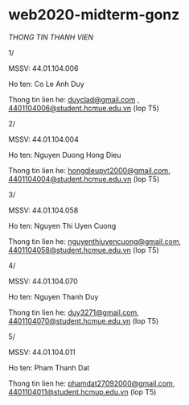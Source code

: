 # web2020-midterm-gonz
*THONG TIN THANH VIEN*

1/ 

MSSV: 44.01.104.006

Ho ten: Co Le Anh Duy

Thong tin lien he: duyclad@gmail.com , 4401104006@student.hcmue.edu.vn (lop T5)

2/

MSSV: 44.01.104.004

Ho ten: Nguyen Duong Hong Dieu

Thong tin lien he: hongdieupvt2000@gmail.com, 4401104004@student.hcmue.edu.vn (lop T5)

3/

MSSV: 44.01.104.058

Ho ten: Nguyen Thi Uyen Cuong

Thong tin lien he: nguyenthiuyencuong@gmail.com, 4401104058@student.hcmue.edu.vn (lop T5)

4/

MSSV: 44.01.104.070

Ho ten: Nguyen Thanh Duy

Thong tin lien he: duy3271@gmail.com, 4401104070@student.hcmue.edu.vn (lop T5)

5/ 

MSSV: 44.01.104.011

Ho ten: Pham Thanh Dat

Thong tin lien he: phamdat27092000@gmail.com, 4401104011@student.hcmup.edu.vn (lop T5)
